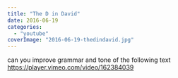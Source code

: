```yaml
---
title: "The D in David"
date: 2016-06-19
categories:
  - "youtube"
coverImage: "2016-06-19-thedindavid.jpg"
---
```


can you improve grammar and tone of the following text
https://player.vimeo.com/video/162384039
